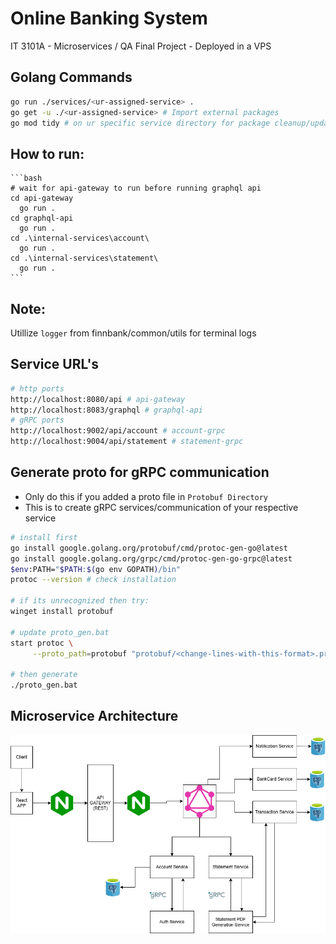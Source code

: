 # Online Banking System
IT 3101A - Microservices / QA Final Project - Deployed in a VPS

## Golang Commands

   ```bash
   go run ./services/<ur-assigned-service> . 
   go get -u ./<ur-assigned-service> # Import external packages
   go mod tidy # on ur specific service directory for package cleanup/update
   ```

## How to run:

    ```bash
    # wait for api-gateway to run before running graphql api
    cd api-gateway 
      go run .
    cd graphql-api 
      go run . 
    cd .\internal-services\account\
      go run .
    cd .\internal-services\statement\
      go run .
    ```

## Note:
Utillize ``logger`` from finnbank/common/utils for terminal logs

## Service URL's
   ```bash
   # http ports
   http://localhost:8080/api # api-gateway 
   http://localhost:8083/graphql # graphql-api
   # gRPC ports
   http://localhost:9002/api/account # account-grpc
   http://localhost:9004/api/statement # statement-grpc 
   ```

## Generate proto for gRPC communication
   - Only do this if you added a proto file in ``Protobuf Directory``
   - This is to create gRPC services/communication of your respective service
   ```bash
   # install first
   go install google.golang.org/protobuf/cmd/protoc-gen-go@latest
   go install google.golang.org/grpc/cmd/protoc-gen-go-grpc@latest
   $env:PATH="$PATH:$(go env GOPATH)/bin"
   protoc --version # check installation

   # if its unrecognized then try:
   winget install protobuf

   # update proto_gen.bat
   start protoc \
        --proto_path=protobuf "protobuf/<change-lines-with-this-format>.proto" \

   # then generate
   ./proto_gen.bat
   ```

## Microservice Architecture
<img src="./PROJECT.drawio.png" />
